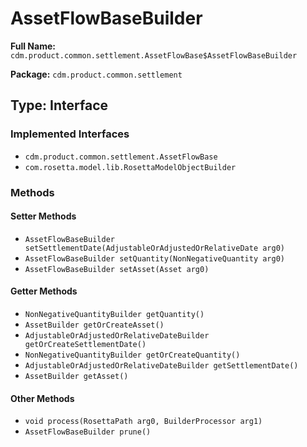 # AssetFlowBaseBuilder

**Full Name:** `cdm.product.common.settlement.AssetFlowBase$AssetFlowBaseBuilder`

**Package:** `cdm.product.common.settlement`

## Type: Interface

### Implemented Interfaces

- `cdm.product.common.settlement.AssetFlowBase`
- `com.rosetta.model.lib.RosettaModelObjectBuilder`

### Methods

#### Setter Methods

- `AssetFlowBaseBuilder setSettlementDate(AdjustableOrAdjustedOrRelativeDate arg0)`
- `AssetFlowBaseBuilder setQuantity(NonNegativeQuantity arg0)`
- `AssetFlowBaseBuilder setAsset(Asset arg0)`

#### Getter Methods

- `NonNegativeQuantityBuilder getQuantity()`
- `AssetBuilder getOrCreateAsset()`
- `AdjustableOrAdjustedOrRelativeDateBuilder getOrCreateSettlementDate()`
- `NonNegativeQuantityBuilder getOrCreateQuantity()`
- `AdjustableOrAdjustedOrRelativeDateBuilder getSettlementDate()`
- `AssetBuilder getAsset()`

#### Other Methods

- `void process(RosettaPath arg0, BuilderProcessor arg1)`
- `AssetFlowBaseBuilder prune()`

